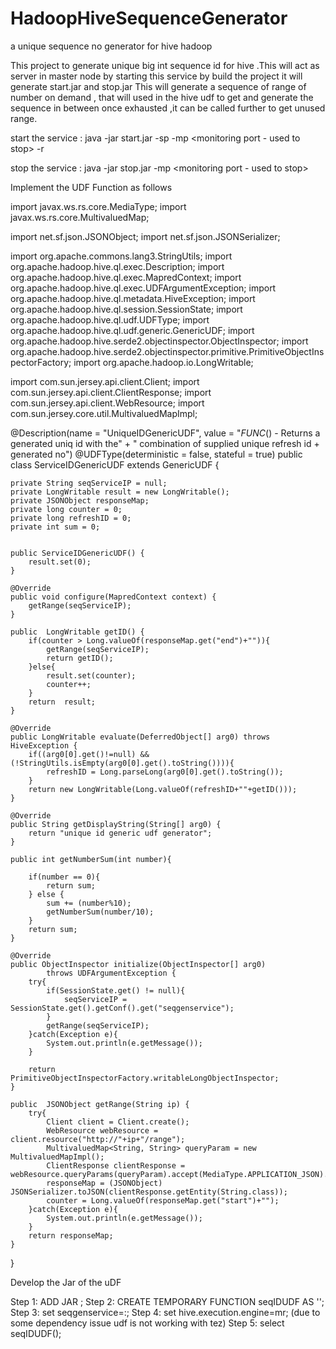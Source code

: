 # HadoopHiveSequenceGenerator
a unique sequence no generator for hive hadoop

This project to generate unique big int sequence id for hive .This will act as server in master node by starting this service
by 
build the project it will generate start.jar and stop.jar
This will generate a sequence of range of number on demand , that will used in the hive udf to get and generate the sequence in between once exhausted ,it can be called further to get unused range.

start the service :  java -jar start.jar  -sp <port of the server> -mp <monitoring port - used to stop> -r <range to generate>

stop the service : java -jar stop.jar  -mp <monitoring port - used to stop>


Implement the UDF Function as follows

import javax.ws.rs.core.MediaType;
import javax.ws.rs.core.MultivaluedMap;

import net.sf.json.JSONObject;
import net.sf.json.JSONSerializer;

import org.apache.commons.lang3.StringUtils;
import org.apache.hadoop.hive.ql.exec.Description;
import org.apache.hadoop.hive.ql.exec.MapredContext;
import org.apache.hadoop.hive.ql.exec.UDFArgumentException;
import org.apache.hadoop.hive.ql.metadata.HiveException;
import org.apache.hadoop.hive.ql.session.SessionState;
import org.apache.hadoop.hive.ql.udf.UDFType;
import org.apache.hadoop.hive.ql.udf.generic.GenericUDF;
import org.apache.hadoop.hive.serde2.objectinspector.ObjectInspector;
import org.apache.hadoop.hive.serde2.objectinspector.primitive.PrimitiveObjectInspectorFactory;
import org.apache.hadoop.io.LongWritable;

import com.sun.jersey.api.client.Client;
import com.sun.jersey.api.client.ClientResponse;
import com.sun.jersey.api.client.WebResource;
import com.sun.jersey.core.util.MultivaluedMapImpl;


@Description(name = "UniqueIDGenericUDF", value = "_FUNC_() - Returns a generated uniq id with the"
		+ " combination of supplied unique refresh id + generated no")
@UDFType(deterministic = false, stateful = true)
public class ServiceIDGenericUDF extends GenericUDF {

	private String seqServiceIP = null;
	private LongWritable result = new LongWritable();
	private JSONObject responseMap;
	private long counter = 0;
	private long refreshID = 0;
	private int sum = 0;


	public ServiceIDGenericUDF() {
		result.set(0);
	}

	@Override
	public void configure(MapredContext context) {
		getRange(seqServiceIP);
	}

	public  LongWritable getID() {	
		if(counter > Long.valueOf(responseMap.get("end")+"")){
			getRange(seqServiceIP);
			return getID();
		}else{	
			result.set(counter);
			counter++;
		}
		return  result;
	}

	@Override
	public LongWritable evaluate(DeferredObject[] arg0) throws HiveException {
		if((arg0[0].get()!=null) && (!StringUtils.isEmpty(arg0[0].get().toString()))){
			refreshID = Long.parseLong(arg0[0].get().toString());
		}
		return new LongWritable(Long.valueOf(refreshID+""+getID()));
	}

	@Override
	public String getDisplayString(String[] arg0) {
		return "unique id generic udf generator";
	}

	public int getNumberSum(int number){

		if(number == 0){
			return sum;
		} else {
			sum += (number%10);
			getNumberSum(number/10);
		}
		return sum;
	}

	@Override
	public ObjectInspector initialize(ObjectInspector[] arg0)
			throws UDFArgumentException {
		try{
			if(SessionState.get() != null){	
				seqServiceIP = SessionState.get().getConf().get("seqgenservice");	
			}
			getRange(seqServiceIP);
		}catch(Exception e){
			System.out.println(e.getMessage());
		}

		return PrimitiveObjectInspectorFactory.writableLongObjectInspector;
	}

	public  JSONObject getRange(String ip) {
		try{
			Client client = Client.create();
			WebResource webResource = client.resource("http://"+ip+"/range");
			MultivaluedMap<String, String> queryParam = new MultivaluedMapImpl();
			ClientResponse clientResponse = webResource.queryParams(queryParam).accept(MediaType.APPLICATION_JSON).get(ClientResponse.class);
			responseMap = (JSONObject) JSONSerializer.toJSON(clientResponse.getEntity(String.class));
			counter = Long.valueOf(responseMap.get("start")+"");
		}catch(Exception e){
			System.out.println(e.getMessage());
		}
		return responseMap;
	}	
}

Develop the Jar of the uDF

Step 1: ADD JAR <jar file>;
Step 2: CREATE TEMPORARY FUNCTION seqIDUDF AS '<class name in the udf>';
Step 3: set seqgenservice=<MIP>:<port>;
Step 4: set hive.execution.engine=mr; (due to some dependency issue udf is not working with tez)
Step 5: select seqIDUDF(<some external integer which is unique which is appended in front of the sequnce>);

